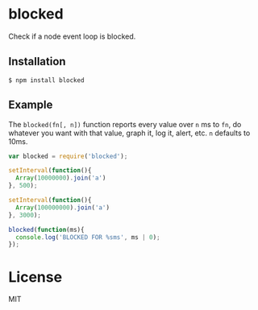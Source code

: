 
# blocked

  Check if a node event loop is blocked.

## Installation

```
$ npm install blocked
```

## Example

  The `blocked(fn[, n])` function reports every value over `n` ms to `fn`, do whatever
  you want with that value, graph it, log it, alert, etc. `n` defaults to 10ms.

```js
var blocked = require('blocked');

setInterval(function(){
  Array(10000000).join('a')
}, 500);

setInterval(function(){
  Array(100000000).join('a')
}, 3000);

blocked(function(ms){
  console.log('BLOCKED FOR %sms', ms | 0);
});
```

# License

  MIT